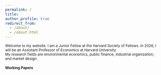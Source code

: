 ```yaml
---
permalink: /
title: 
author_profile: true
redirect_from: 
  - /about/
  - /about.html
---
```


<small> Welcome to my website. I am a Junior Fellow at the Harvard Society of Fellows. In 2026, I will be an Assistant Professor of Economics at Harvard University. <br>
My research fields are environmental economics, public finance, industrial organization, and market design.

#### Working Papers
